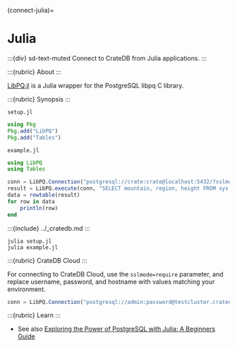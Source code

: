 (connect-julia)=

# Julia

:::{div} sd-text-muted
Connect to CrateDB from Julia applications.
:::

:::{rubric} About
:::

[LibPQ.jl] is a Julia wrapper for the PostgreSQL libpq C library.

:::{rubric} Synopsis
:::

`setup.jl`
```julia
using Pkg
Pkg.add("LibPQ")
Pkg.add("Tables")
```
`example.jl`
```julia
using LibPQ
using Tables

conn = LibPQ.Connection("postgresql://crate:crate@localhost:5432/?sslmode=disable");
result = LibPQ.execute(conn, "SELECT mountain, region, height FROM sys.summits ORDER BY height DESC LIMIT 3")
data = rowtable(result)
for row in data
    println(row)
end
```

:::{include} ../_cratedb.md
:::
```shell
julia setup.jl
julia example.jl
```

:::{rubric} CrateDB Cloud
:::

For connecting to CrateDB Cloud, use the `sslmode=require`
parameter, and replace username, password, and hostname with values matching
your environment.
```julia
conn = LibPQ.Connection("postgresql://admin:password@testcluster.cratedb.net:5432/doc?sslmode=require");
```

:::{rubric} Learn
:::

- See also [Exploring the Power of PostgreSQL with Julia: A Beginners Guide]


[Exploring the Power of PostgreSQL with Julia: A Beginners Guide]: https://blog.stackademic.com/exploring-the-power-of-postgresql-with-julia-a-beginners-guide-88920ec9da3e?gi=231c51a85197
[LibPQ.jl]: https://github.com/JuliaDatabases/LibPQ.jl
